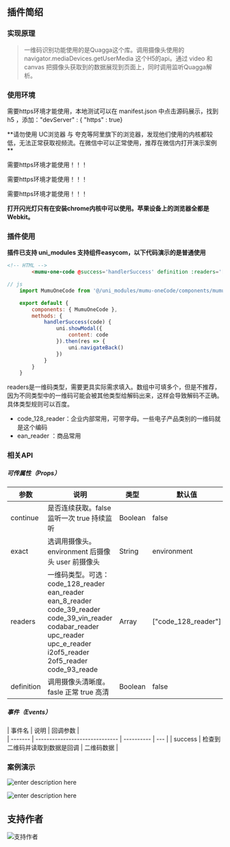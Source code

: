 ## 插件简绍
### 实现原理

> 一维码识别功能使用的是Quagga这个库。调用摄像头使用的 navigator.mediaDevices.getUserMedia 这个H5的api。通过 video 和  canvas 把摄像头获取到的数据展现到页面上，同时调用监听Quagga解析。


### 使用环境
需要https环境才能使用，本地测试可以在 manifest.json  中点击源码展示，找到h5 ，添加："devServer" : { "https" : true}

**请勿使用 UC浏览器 与 夸克等阿里旗下的浏览器，发现他们使用的内核都较低，无法正常获取视频流。在微信中可以正常使用，推荐在微信内打开演示案例 **

需要https环境才能使用！！！

需要https环境才能使用！！！

需要https环境才能使用！！！

**打开闪光灯只有在安装chrome内核中可以使用。苹果设备上的浏览器全都是Webkit。**

### 插件使用
**插件已支持 uni_modules 支持组件easycom，以下代码演示的是普通使用**

``` html
<!-- HTML -->
		<mumu-one-code @success='handlerSuccess' definition :readers='["code_128_reader"]'></mumu-one-code>
```

``` javascript
// js
	import MumuOneCode from '@/uni_modules/mumu-oneCode/components/mumu-oneCode/mumu-oneCode.vue'

	export default {
		components: { MumuOneCode },
		methods: {
			handlerSuccess(code) {
				uni.showModal({
					content: code
				}).then(res => {
					uni.navigateBack()
				})
			}
		}
	}
```
readers是一维码类型，需要更具实际需求填入。数组中可填多个，但是不推荐，因为不同类型中的一维码可能会被其他类型给解码出来，这样会导致解码不正确。具体类型规则可以百度。

- code_128_reader：企业内部常用，可带字母。一些电子产品类别的一维码就是这个编码
- ean_reader ：商品常用



### 相关API

##### 可传属性（Props）

| 参数       | 说明                                                         | 类型    | 默认值              |
| ---------- | ------------------------------------------------------------ | ------- | ------------------- |
| continue   | 是否连续获取。false 监听一次   true 持续监听                 | Boolean | false               |
| exact      | 选调用摄像头。environment 后摄像头  user 前摄像头            | String  | environment         |
| readers    | 一维码类型。可选： code_128_reader ean_reader ean_8_reader code_39_reader code_39_vin_reader codabar_reader upc_reader upc_e_reader i2of5_reader 2of5_reader code_93_reade | Array   | ["code_128_reader"] |
| definition | 调用摄像头清晰度。fasle 正常  true 高清                      | Boolean | false               |



##### 事件（Events）

| 事件名  | 说明                           | 回调参数   |    
| ------- | ------------------------------ | ---------- | --- |
| success | 检查到二维码并读取到数据是回调 | 二维码数据 |    

### 案例演示
![enter description here](https://h5plugin.mumudev.top/public/getOneCode/qrcode.png)





![enter description here](https://h5plugin.mumudev.top/public/getOneCode/aaa.jpg)

## 支持作者

![支持作者](https://student.mumudev.top/wxMP.jpg)
